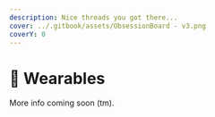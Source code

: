 ```yaml
---
description: Nice threads you got there...
cover: ../.gitbook/assets/ObsessionBoard - v3.png
coverY: 0
---
```


# 👕 Wearables

More info coming soon (tm).
